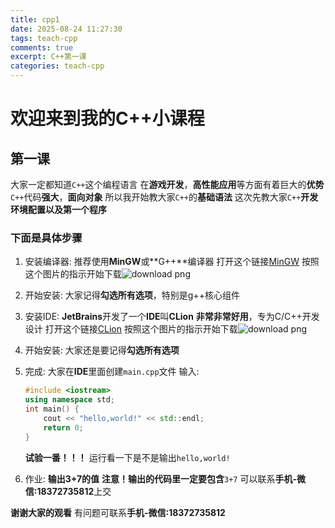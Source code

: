 ```yaml
---
title: cpp1
date: 2025-08-24 11:27:30
tags: teach-cpp
comments: true
excerpt: C++第一课
categories: teach-cpp
---
```


# 欢迎来到我的C++小课程

## 第一课

大家一定都知道`C++`这个编程语言
在**游戏开发**，**高性能应用**等方面有着巨大的**优势**
`C++`代码**强大**，**面向对象**
所以我开始教大家`C++`的**基础语法**
这次先教大家`C++`**开发环境配置以及第一个程序**

### 下面是具体步骤

1. 安装编译器:
   推荐使用**MinGW**或**G++**编译器
   打开这个链接[MinGW](https://www.mingw-w64.org/)
   按照这个图片的指示开始下载![download png](https://wushicheems.github.io/1/mingwd.png)

2. 开始安装:
   大家记得**勾选所有选项**，特别是g++核心组件

3. 安装IDE:
   **JetBrains**开发了一个**IDE**叫**CLion**
   **非常非常好用**，专为C/C++开发设计
   打开这个链接[CLion](https://jetbrains.com/clion)
   按照这个图片的指示开始下载![download png](https://wushicheems.github.io/1/cliond.png)

4. 开始安装:
   大家还是要记得**勾选所有选项**

5. 完成:
   大家在**IDE**里面创建`main.cpp`文件
   输入:
   ```cpp
   #include <iostream>
   using namespace std;
   int main() {
       cout << "hello,world!" << std::endl;
       return 0;
   }
   ```
   
   **试验一番！！！**
   运行看一下是不是输出`hello,world!`

6. 作业:
   **输出3+7的值**
   **注意！输出的代码里一定要包含**`3+7`
   可以联系**手机-微信:18372735812**上交

**谢谢大家的观看**
有问题可联系**手机-微信:18372735812**
